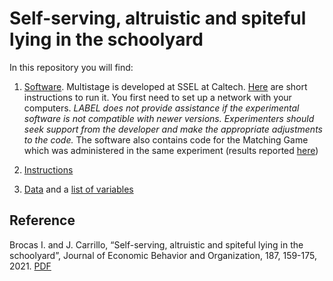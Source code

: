 # Self-serving, altruistic and spiteful lying in the schoolyard

In this repository you will find: 

1. [Software](https://github.com/labelinstitute/dev_DM/tree/main/Dice_Game/Software). Multistage is developed at SSEL at Caltech. [Here](https://drive.google.com/file/d/1jp9XA6YVJm3eW9_c4rYbBQtlSfmJg9XO/view) are short instructions to run it. You first need to set up a network with your computers. *LABEL does not provide assistance if the experimental software is not compatible with newer versions. Experimenters should seek support from the developer and make the appropriate adjustments to the code.* The software also contains code for the Matching Game which was administered in the same experiment (results reported [here](http://isabellebrocas.org/Research/levelkids.pdf))

2. [Instructions](https://raw.githubusercontent.com/labelinstitute/dev_DM/main/Dice_Game/Instructions_Dice.pdf) 

3. [Data](https://github.com/labelinstitute/dev_DM/tree/main/Dice_Game/Data) and a [list of variables](https://raw.githubusercontent.com/labelinstitute/dev_DM/main/Dice_Game/Variables_Dice.pdf)


## Reference
Brocas I. and J. Carrillo, “Self-serving, altruistic and spiteful lying in the schoolyard”,  Journal of Economic Behavior and Organization, 187, 159-175, 2021. [PDF](http://isabellebrocas.org/Research/lying.pdf)

